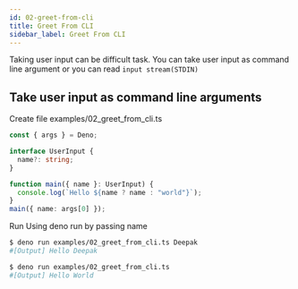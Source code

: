 ```yaml
---
id: 02-greet-from-cli
title: Greet From CLI
sidebar_label: Greet From CLI
---
```


Taking user input can be difficult task. You can take user input as command line argument or you can read `input stream(STDIN)`


## Take user input as command line arguments

Create file examples/02_greet_from_cli.ts

```typescript
const { args } = Deno;

interface UserInput {
  name?: string;
}

function main({ name }: UserInput) {
  console.log(`Hello ${name ? name : "world"}`);
}
main({ name: args[0] });

```

Run Using deno run by passing name

```bash
$ deno run examples/02_greet_from_cli.ts Deepak
#[Output] Hello Deepak

$ deno run examples/02_greet_from_cli.ts
#[Output] Hello World
```
